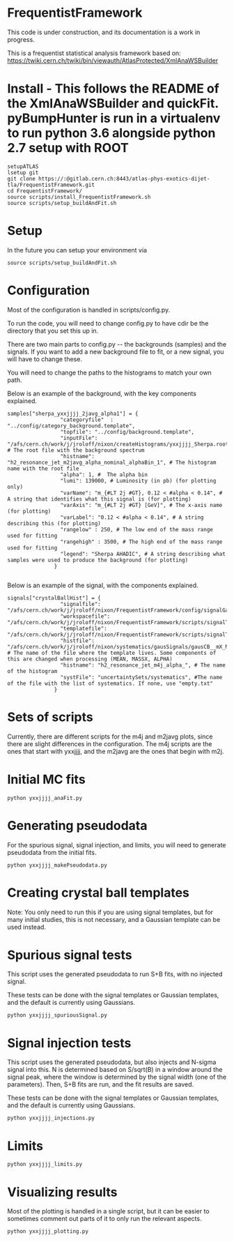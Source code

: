 # FrequentistFramework

This code is under construction, and its documentation is a work in progress. 

This is a frequentist statistical analysis framework based on:
https://twiki.cern.ch/twiki/bin/viewauth/AtlasProtected/XmlAnaWSBuilder

# Install - This follows the README of the XmlAnaWSBuilder and quickFit. pyBumpHunter is run in a virtualenv to run python 3.6 alongside python 2.7 setup with ROOT

```
setupATLAS
lsetup git
git clone https://:@gitlab.cern.ch:8443/atlas-phys-exotics-dijet-tla/FrequentistFramework.git
cd FrequentistFramework/
source scripts/install_FrequentistFramework.sh
source scripts/setup_buildAndFit.sh
```

# Setup

In the future you can setup your environment via
```
source scripts/setup_buildAndFit.sh
```

# Configuration

Most of the configuration is handled in scripts/config.py. 

To run the code, you will need to change config.py to have cdir be the directory that you set this up in.

There are two main parts to config.py -- the backgrounds (samples) and the signals.
If you want to add a new background file to fit, or a new signal, you will have to change these.

You will need to change the paths to the histograms to match your own path.


Below is an example of the background, with the key components explained.

```
samples["sherpa_yxxjjjj_2javg_alpha1"] = {
                 "categoryfile"  : "../config/category_background.template",
                 "topfile": "../config/background.template",
                 "inputFile": "/afs/cern.ch/work/j/jroloff/nixon/createHistograms/yxxjjjj_Sherpa.root", # The root file with the background spectrum
                 "histname": "h2_resonance_jet_m2javg_alpha_nominal_alphaBin_1", # The histogram name with the root file
                 "alpha": 1, #  The alpha bin
                 "lumi": 139000, # Luminosity (in pb) (for plotting only)
                 "varName": "m_{#LT 2j #GT}, 0.12 < #alpha < 0.14", # A string that identifies what this signal is (for plotting)
                 "varAxis": "m_{#LT 2j #GT} [GeV]", # The x-axis name (for plotting)
                 "varLabel": "0.12 < #alpha < 0.14", # A string describing this (for plotting)
                 "rangelow" : 250, # The low end of the mass range used for fitting
                 "rangehigh" : 3500, # The high end of the mass range used for fitting
                 "legend": "Sherpa AHADIC", # A string describing what samples were used to produce the background (for plotting)
               }


```

Below is an example of the signal, with the components explained.


```
signals["crystalBallHist"] = {
                 "signalfile": "/afs/cern.ch/work/j/jroloff/nixon/FrequentistFramework/config/signalGauss_meanM_template.xml",
                 "workspacefile": "/afs/cern.ch/work/j/jroloff/nixon/FrequentistFramework/scripts/signalTemplates/SignalCB_mX_MEAN_mY_MASSX.root",
                 "templatefile": "/afs/cern.ch/work/j/jroloff/nixon/FrequentistFramework/scripts/signalTemplates/SignalCB_mX_MEAN_mY_MASSX.root",
                 "histfile": "/afs/cern.ch/work/j/jroloff/nixon/systematics/gausSignals/gausCB__mX_MEAN_mY_MASSX_alphaBin_ALPHA.root", # The name of the file where the template lives. Some components of this are changed when processing (MEAN, MASSX, ALPHA)
                 "histname": "h2_resonance_jet_m4j_alpha_", # The name of the histogram
                 "systFile": "uncertaintySets/systematics", #The name of the file with the list of systematics. If none, use "empty.txt"
               }
```



# Sets of scripts

Currently, there are different scripts for the m4j and m2javg plots, since there are slight differences in the configuration.
The m4j scripts are the ones that start with yxxjjjj, and the m2javg are the ones that begin with m2j.


# Initial MC fits

```
python yxxjjjj_anaFit.py
```


# Generating pseudodata

For the spurious signal, signal injection, and limits, you will need to generate pseudodata from the initial fits.


```
python yxxjjjj_makePseudodata.py
```

# Creating crystal ball templates

Note: You only need to run this if you are using signal templates, but for many initial studies, this is not necessary, and a Gaussian template can be used instead.


# Spurious signal tests


This script uses the generated pseudodata to run S+B fits, with no injected signal.

These tests can be done with the signal templates or Gaussian templates, and the default is currently using Gaussians.

```
python yxxjjjj_spuriousSignal.py
```

# Signal injection tests

This script uses the generated pseudodata, but also injects and N-sigma signal into this. 
N is determined based on S/sqrt(B) in a window around the signal peak, where the window is determined by the signal width (one of the parameters).
Then, S+B fits are run, and the fit results are saved.

These tests can be done with the signal templates or Gaussian templates, and the default is currently using Gaussians.


```
python yxxjjjj_injections.py
```


# Limits


```
python yxxjjjj_limits.py
```


# Visualizing results

Most of the plotting is handled in a single script, but it can be easier to sometimes comment out parts of it to only run the relevant aspects.


```
python yxxjjjj_plotting.py
```














